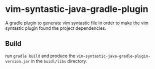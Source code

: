 vim-syntastic-java-gradle-plugin
================================

A gradle plugin to generate vim syntastic file in order to make the vim syntastic plugin found the project dependencies.


Build
--------
run `gradle build` and produce the `vim-syntastic-java-gradle-plugin-version.jar` in the `buidl/libs` directory.

